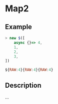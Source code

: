 # Map2

## Example
```js
> new $([
    async {}=> 4,
    1,
    2,
    3,
])

${RAW:4}{RAW:4}{RAW:4}
```

## Description
…
